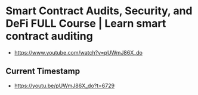# Smart Contract Audits, Security, and DeFi FULL Course | Learn smart contract auditing

- https://www.youtube.com/watch?v=pUWmJ86X_do

## Current Timestamp

- https://youtu.be/pUWmJ86X_do?t=6729

